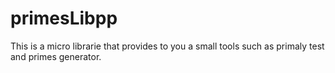 # primesLibpp

This is a micro librarie that provides to you a small tools such as primaly test and primes generator.
